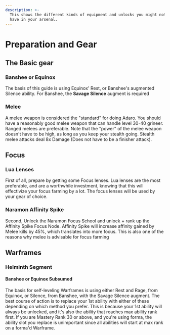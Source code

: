 ```yaml
---
description: >-
  This shows the different kinds of equipment and unlocks you might not already
  have in your arsenal.
---
```


# Preparation and Gear

## The Basic gear

### Banshee or Equinox

The basis of this guide is using Equinox' Rest, or Banshee's augmented Silence ability. For Banshee, the **Savage Silence** augment is required

### Melee

A melee weapon is considered the "standard" for doing Adaro. You should have a reasonably good melee weapon that can handle level 30-40 grineer. Ranged melees are preferable. Note that the "power" of the melee weapon doesn't have to be high, as long as you keep your stealth going. Stealth melee attacks deal 8x Damage (Does not have to be a finisher attack).

## Focus

### Lua Lenses

First of all, prepare by getting some Focus lenses. Lua lenses are the most preferable, and are a worthwhile investment, knowing that this will effectivize your focus farming by a lot. The focus lenses will be used by your gear of choice.&#x20;

### Naramon Affinity Spike

Second, Unlock the Naramon Focus School and unlock + rank up the Affinity Spike Focus Node. Affinity Spike will increase affinity gained by Melee kills by 45%, which translates into more focus. This is also one of the reasons why melee is advisable for focus farming

## Warframes

### Helminth Segment

#### Banshee or Equinox Subsumed

The basis for self-leveling Warframes is using either Rest and Rage, from Equinox, or Silence, from Banshee, with the Savage Silence augment. The best course of action is to replace your 1st ability with either of these depending on which method you prefer. This is because your 1st ability will always be unlocked, and it's also the ability that reaches max ability rank first. If you are Mastery Rank 30 or above, and you're using forma, the ability slot you replace is unimportant since all abilities will start at max rank on a forma'd Warframe.



###
